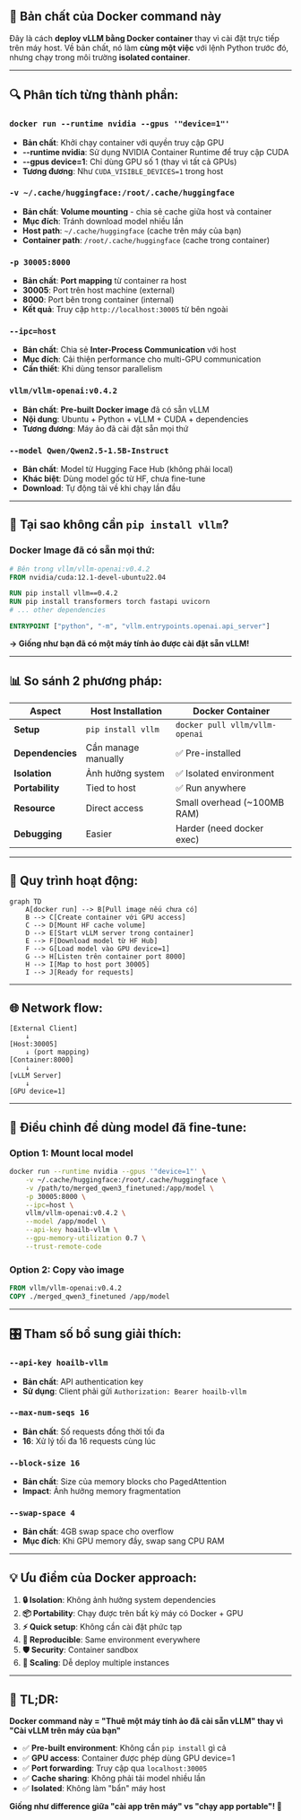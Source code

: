 ## 🐳 **Bản chất của Docker command này**

Đây là cách **deploy vLLM bằng Docker container** thay vì cài đặt trực tiếp trên máy host. Về bản chất, nó làm **cùng một việc** với lệnh Python trước đó, nhưng chạy trong môi trường **isolated container**.

---

## 🔍 **Phân tích từng thành phần:**

### **`docker run --runtime nvidia --gpus '"device=1"'`**
- **Bản chất**: Khởi chạy container với quyền truy cập GPU
- **--runtime nvidia**: Sử dụng NVIDIA Container Runtime để truy cập CUDA
- **--gpus device=1**: Chỉ dùng GPU số 1 (thay vì tất cả GPUs)
- **Tương đương**: Như `CUDA_VISIBLE_DEVICES=1` trong host

### **`-v ~/.cache/huggingface:/root/.cache/huggingface`**
- **Bản chất**: **Volume mounting** - chia sẻ cache giữa host và container
- **Mục đích**: Tránh download model nhiều lần
- **Host path**: `~/.cache/huggingface` (cache trên máy của bạn)
- **Container path**: `/root/.cache/huggingface` (cache trong container)

### **`-p 30005:8000`**
- **Bản chất**: **Port mapping** từ container ra host
- **30005**: Port trên host machine (external)
- **8000**: Port bên trong container (internal)
- **Kết quả**: Truy cập `http://localhost:30005` từ bên ngoài

### **`--ipc=host`**
- **Bản chất**: Chia sẻ **Inter-Process Communication** với host
- **Mục đích**: Cải thiện performance cho multi-GPU communication
- **Cần thiết**: Khi dùng tensor parallelism

### **`vllm/vllm-openai:v0.4.2`**
- **Bản chất**: **Pre-built Docker image** đã có sẵn vLLM
- **Nội dung**: Ubuntu + Python + vLLM + CUDA + dependencies
- **Tương đương**: Máy ảo đã cài đặt sẵn mọi thứ

### **`--model Qwen/Qwen2.5-1.5B-Instruct`**
- **Bản chất**: Model từ Hugging Face Hub (không phải local)
- **Khác biệt**: Dùng model gốc từ HF, chưa fine-tune
- **Download**: Tự động tải về khi chạy lần đầu

---

## 🤔 **Tại sao không cần `pip install vllm`?**

### **Docker Image đã có sẵn mọi thứ:**

```dockerfile
# Bên trong vllm/vllm-openai:v0.4.2
FROM nvidia/cuda:12.1-devel-ubuntu22.04

RUN pip install vllm==0.4.2
RUN pip install transformers torch fastapi uvicorn
# ... other dependencies

ENTRYPOINT ["python", "-m", "vllm.entrypoints.openai.api_server"]
```

**→ Giống như bạn đã có một máy tính ảo được cài đặt sẵn vLLM!**

---

## 📊 **So sánh 2 phương pháp:**

| Aspect | Host Installation | Docker Container |
|--------|------------------|------------------|
| **Setup** | `pip install vllm` | `docker pull vllm/vllm-openai` |
| **Dependencies** | Cần manage manually | ✅ Pre-installed |
| **Isolation** | Ảnh hưởng system | ✅ Isolated environment |
| **Portability** | Tied to host | ✅ Run anywhere |
| **Resource** | Direct access | Small overhead (~100MB RAM) |
| **Debugging** | Easier | Harder (need docker exec) |

---

## 🔄 **Quy trình hoạt động:**

```mermaid
graph TD
    A[docker run] --> B[Pull image nếu chưa có]
    B --> C[Create container với GPU access]
    C --> D[Mount HF cache volume]
    D --> E[Start vLLM server trong container]
    E --> F[Download model từ HF Hub]
    F --> G[Load model vào GPU device=1]
    G --> H[Listen trên container port 8000]
    H --> I[Map to host port 30005]
    I --> J[Ready for requests]
```

---

## 🌐 **Network flow:**

```
[External Client] 
    ↓ 
[Host:30005] 
    ↓ (port mapping)
[Container:8000] 
    ↓ 
[vLLM Server] 
    ↓ 
[GPU device=1]
```

---

## 🔧 **Điều chỉnh để dùng model đã fine-tune:**

### **Option 1: Mount local model**
```bash
docker run --runtime nvidia --gpus '"device=1"' \
    -v ~/.cache/huggingface:/root/.cache/huggingface \
    -v /path/to/merged_qwen3_finetuned:/app/model \
    -p 30005:8000 \
    --ipc=host \
    vllm/vllm-openai:v0.4.2 \
    --model /app/model \
    --api-key hoailb-vllm \
    --gpu-memory-utilization 0.7 \
    --trust-remote-code
```

### **Option 2: Copy vào image**
```dockerfile
FROM vllm/vllm-openai:v0.4.2
COPY ./merged_qwen3_finetuned /app/model
```

---

## 🎛️ **Tham số bổ sung giải thích:**

### **`--api-key hoailb-vllm`**
- **Bản chất**: API authentication key
- **Sử dụng**: Client phải gửi `Authorization: Bearer hoailb-vllm`

### **`--max-num-seqs 16`**
- **Bản chất**: Số requests đồng thời tối đa
- **16**: Xử lý tối đa 16 requests cùng lúc

### **`--block-size 16`**
- **Bản chất**: Size của memory blocks cho PagedAttention
- **Impact**: Ảnh hưởng memory fragmentation

### **`--swap-space 4`**
- **Bản chất**: 4GB swap space cho overflow
- **Mục đích**: Khi GPU memory đầy, swap sang CPU RAM

---

## 💡 **Ưu điểm của Docker approach:**

1. **🔒 Isolation**: Không ảnh hưởng system dependencies
2. **📦 Portability**: Chạy được trên bất kỳ máy có Docker + GPU
3. **⚡ Quick setup**: Không cần cài đặt phức tạp
4. **🔄 Reproducible**: Same environment everywhere
5. **🛡️ Security**: Container sandbox
6. **🚀 Scaling**: Dễ deploy multiple instances

---

## 🎯 **TL;DR:**

**Docker command này = "Thuê một máy tính ảo đã cài sẵn vLLM" thay vì "Cài vLLM trên máy của bạn"**

- ✅ **Pre-built environment**: Không cần `pip install` gì cả
- ✅ **GPU access**: Container được phép dùng GPU device=1  
- ✅ **Port forwarding**: Truy cập qua `localhost:30005`
- ✅ **Cache sharing**: Không phải tải model nhiều lần
- ✅ **Isolated**: Không làm "bẩn" máy host

**Giống như difference giữa "cài app trên máy" vs "chạy app portable"! 🚀**